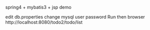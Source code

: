 spring4 + mybatis3 + jsp demo 

edit db.properties change mysql user password
Run then browser http://localhost:8080/todo2/todo/list

